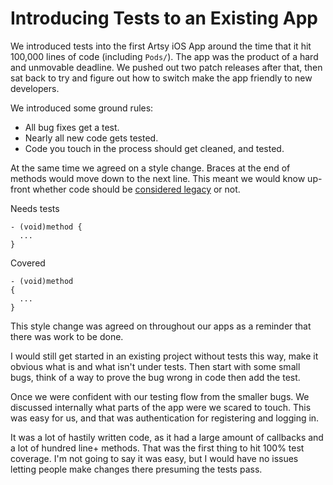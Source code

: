 # Introducing Tests to an Existing App

We introduced tests into the first Artsy iOS App around the time that it hit 100,000 lines of code (including `Pods/`). The app was the product of a hard and unmovable deadline. We pushed out two patch releases after that, then sat back to try and figure out how to switch make the app friendly to new developers.

We introduced some ground rules:

* All bug fixes get a test.
* Nearly all new code gets tested.
* Code you touch in the process should get cleaned, and tested.

At the same time we agreed on a style change. Braces at the end of methods would move down to the next line. This meant we would know up-front whether code should be [considered legacy](http://www.amazon.com/Working-Effectively-Legacy-Michael-Feathers/dp/0131177052) or not.

Needs tests
```
- (void)method {
  ...
}
```

Covered
```
- (void)method
{
  ...
}
```

This style change was agreed on throughout our apps as a reminder that there was work to be done.

I would still get started in an existing project without tests this way, make it obvious what is and what isn't under tests. Then start with some small bugs, think of a way to prove the bug wrong in code then add the test.

Once we were confident with our testing flow from the smaller bugs. We discussed internally what parts of the app were we scared to touch. This was easy for us, and that was authentication for registering and logging in.

It was a lot of hastily written code, as it had a large amount of callbacks and a lot of hundred line+ methods. That was the first thing to hit 100% test coverage. I'm not going to say it was easy, but I would have no issues letting people make changes there presuming the tests pass.
